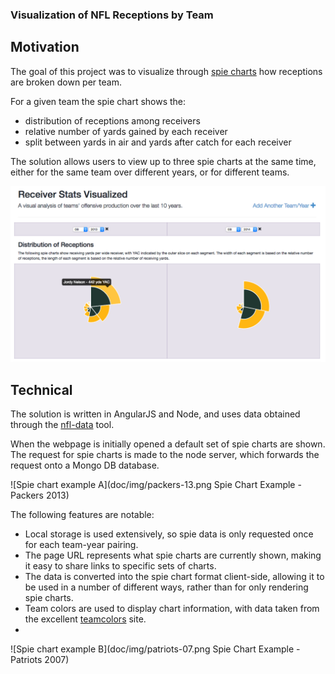 ### Visualization of NFL Receptions by Team

## Motivation
The goal of this project was to visualize through [spie charts](https://angus.nyc/2015/a-spie-chart-for-chart-js/) how receptions are broken down per team. 

For a given team the spie chart shows the:
- distribution of receptions among receivers
- relative number of yards gained by each receiver
- split between yards in air and yards after catch for each receiver

The solution allows users to view up to three spie charts at the same time, either for the same team over different years, or for different teams.

![Screenshot of the application](doc/img/full-screen.png)

## Technical
The solution is written in AngularJS and Node, and uses data obtained through the [nfl-data](https://github.com/angusmacdonald/nfl-data-ui) tool.

When the webpage is initially opened a default set of spie charts are shown. The request for spie charts is made to the node server, which forwards the request onto a Mongo DB database.

![Spie chart example A](doc/img/packers-13.png Spie Chart Example - Packers 2013) 

The following features are notable:
 - Local storage is used extensively, so spie data is only requested once for each team-year pairing.
 - The page URL represents what spie charts are currently shown, making it easy to share links to specific sets of charts.
 - The data is converted into the spie chart format client-side, allowing it to be used in a number of different ways, rather than for only rendering spie charts.
 - Team colors are used to display chart information, with data taken from the excellent [teamcolors](http://teamcolors.arc90.com/) site.
 - 
![Spie chart example B](doc/img/patriots-07.png Spie Chart Example - Patriots 2007)
